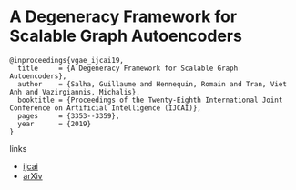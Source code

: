 # A Degeneracy Framework for Scalable Graph Autoencoders

```
@inproceedings{vgae_ijcai19,
  title     = {A Degeneracy Framework for Scalable Graph Autoencoders},
  author    = {Salha, Guillaume and Hennequin, Romain and Tran, Viet Anh and Vazirgiannis, Michalis},
  booktitle = {Proceedings of the Twenty-Eighth International Joint Conference on Artificial Intelligence (IJCAI)},
  pages     = {3353--3359},
  year      = {2019}
}
```

links
- [ijcai](https://www.ijcai.org/proceedings/2019/465)
- [arXiv](https://arxiv.org/abs/1902.08813)
